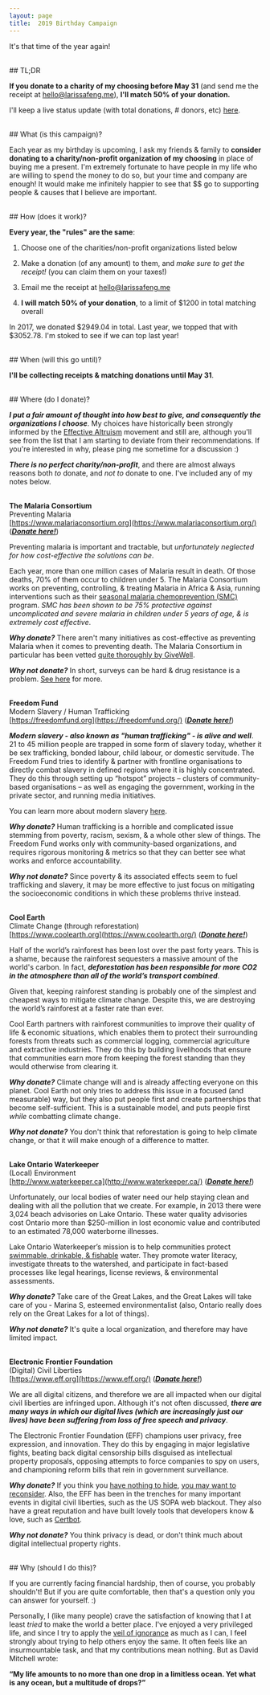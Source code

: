 ```yaml
---
layout: page
title:  2019 Birthday Campaign
---
```


It's that time of the year again!<br>

<br>
## TL;DR

**If you donate to a charity of my choosing before May 31** (and send me the receipt at [hello@larissafeng.me](mailto:hello@larissafeng.me)), **I'll match 50% of your donation.**

I'll keep a live status update (with total donations, # donors, etc) [here](https://larissafeng.me/birthday_campaign_status).

<br>
## What (is this campaign)?

Each year as my birthday is upcoming, I ask my friends & family to **consider donating to a charity/non-profit organization of my choosing** in place of buying me a present. I'm extremely fortunate to have people in my life who are willing to spend the money to do so, but your time and company are enough! It would make me infinitely happier to see that $$ go to supporting people & causes that I believe are important.

<br>
## How (does it work)?

**Every year, the "rules" are the same**:

1) Choose one of the charities/non-profit organizations listed below

2) Make a donation (of any amount) to them, and _make sure to get the receipt!_ (you can claim them on your taxes!)

3) Email me the receipt at [hello@larissafeng.me](mailto:hello@larissafeng.me)

4) **I will match 50% of your donation**, to a limit of $1200 in total matching overall

In 2017, we donated $2949.04 in total. Last year, we topped that with $3052.78. I'm stoked to see if we can top last year!

<br>
## When (will this go until)?


**I'll be collecting receipts & matching donations until May 31**.

<br>
## Where (do I donate)?

_**I put a fair amount of thought into how best to give, and consequently the organizations I choose**_. My choices have historically been strongly informed by the [Effective Altruism](https://en.wikipedia.org/wiki/Effective_altruism) movement and still are, although you'll see from the list that I am starting to deviate from their recommendations. If you're interested in why, please ping me sometime for a discussion :)

_**There is no perfect charity/non-profit**_, and there are almost always reasons both _to_ donate, and _not to_ donate to one. I've included any of my notes below.

<br>**The Malaria Consortium**
<br>Preventing Malaria
<br>[https://www.malariaconsortium.org](https://www.malariaconsortium.org/) (_**[Donate here!](https://www.givewell.org/charities/malaria-consortium)**_)

Preventing malaria is important and tractable, but *unfortunately neglected for how cost-effective the solutions can be*.

Each year, more than one million cases of Malaria result in death. Of those deaths, 70% of them occur to children under 5. The Malaria Consortium works on preventing, controlling, & treating Malaria in Africa & Asia, running interventions such as their [seasonal malaria chemoprevention (SMC)](https://www.who.int/malaria/areas/preventive_therapies/children/en/) program. _SMC has been shown to be 75% protective against uncomplicated and severe malaria in children under 5 years of age, & is extremely cost effective_.

_**Why donate?**_ There aren't many initiatives as cost-effective as preventing Malaria when it comes to preventing death. The Malaria Consortium in particular has been vetted [quite thoroughly by GiveWell](https://www.givewell.org/charities/malaria-consortium).

_**Why not donate?**_ In short, surveys can be hard & drug resistance is a problem. [See here](https://thingofthings.wordpress.com/2019/01/04/givewell-top-charities-explained-malaria-consortium/) for more.

<br>**Freedom Fund** 
<br>Modern Slavery / Human Trafficking
<br>[https://freedomfund.org](https://freedomfund.org/) (_**[Donate here!](https://freedomfund.org/take-action/)**_)

_**Modern slavery - also known as "human trafficking" - is alive and well**_. 21 to 45 million people are trapped in some form of slavery today, whether it be sex trafficking, bonded labour, child labour, or domestic servitude. The Freedom Fund tries to identify & partner with frontline organisations to directly combat slavery in defined regions where it is highly concentrated. They do this through setting up “hotspot” projects – clusters of community-based organisations – as well as engaging the government, working in the private sector, and running media initiatives. 

You can learn more about modern slavery [here](https://www.endslaverynow.org/learn/slavery-today).

_**Why donate?**_ Human trafficking is a horrible and complicated issue stemming from poverty, racism, sexism, & a whole other slew of things. The Freedom Fund works only with community-based organizations, and requires rigorous monitoring & metrics so that they can better see what works and enforce accountability.

_**Why not donate?**_ Since poverty & its associated effects seem to fuel trafficking and slavery, it may be more effective to just focus on mitigating the socioeconomic conditions in which these problems thrive instead.

<br>**Cool Earth**
<br>Climate Change (through reforestation)
<br>[https://www.coolearth.org](https://www.coolearth.org/) (_**[Donate here!](https://www.coolearth.org/get-involved/donate-cool-earth/)**_)

Half of the world’s rainforest has been lost over the past forty years. This is a shame, because the rainforest sequesters a massive amount of the world's carbon. In fact, _**deforestation has been responsible for more CO2 in the atmosphere than all of the world’s transport combined**_.

Given that, keeping rainforest standing is probably one of the simplest and cheapest ways to mitigate climate change. Despite this, we are destroying the world’s rainforest at a faster rate than ever.

Cool Earth partners with rainforest communities to improve their quality of life & economic situations, which enables them to protect their surrounding forests from threats such as commercial logging, commercial agriculture and extractive industries. They do this by building livelihoods that ensure that communities earn more from keeping the forest standing than they would otherwise from clearing it.

_**Why donate?**_ Climate change will and is already affecting everyone on this planet. Cool Earth not only tries to address this issue in a focused (and measurable) way, but they also put people first and create partnerships that become self-sufficient. This is a sustainable model, and puts people first _while_ combatting climate change.

_**Why not donate?**_ You don't think that reforestation is going to help climate change, or that it will make enough of a difference to matter.

<br>**Lake Ontario Waterkeeper**
<br>(Local) Environment
<br>[http://www.waterkeeper.ca](http://www.waterkeeper.ca/) (_**[Donate here!](http://www.waterkeeper.ca/donate)**_)

Unfortunately, our local bodies of water need our help staying clean and dealing with all the pollution that we create. For example, in 2013 there were 3,024 beach advisories on Lake Ontario. These water quality advisories cost Ontario more than $250-million in lost economic value and contributed to an estimated 78,000 waterborne illnesses.

Lake Ontario Waterkeeper’s mission is to help communities protect [swimmable, drinkable, & fishable](https://www.swimdrinkfish.ca/our-vision) water. They promote water literacy, investigate threats to the watershed, and participate in fact-based processes like legal hearings, license reviews, & environmental assessments. 

_**Why donate?**_ Take care of the Great Lakes, and the Great Lakes will take care of you - Marina S, esteemed environmentalist (also, Ontario really does rely on the Great Lakes for a lot of things).

_**Why not donate?**_ It's quite a local organization, and therefore may have limited impact. 

<br>**Electronic Frontier Foundation**
<br>(Digital) Civil Liberties
<br>[https://www.eff.org](https://www.eff.org/) (_**[Donate here!](https://supporters.eff.org/donate/join-4)**_)

We are all digital citizens, and therefore we are all impacted when our digital civil liberties are infringed upon. Although it's not often discussed, _**there are many ways in which our digital lives (which are increasingly just our lives) have been suffering from loss of free speech and privacy**_.

The Electronic Frontier Foundation (EFF) champions user privacy, free expression, and innovation. They do this by engaging in major legislative fights, beating back digital censorship bills disguised as intellectual property proposals, opposing attempts to force companies to spy on users, and championing reform bills that rein in government surveillance.

_**Why donate?**_ If you think you [have nothing to hide](https://en.wikipedia.org/wiki/Nothing_to_hide_argument), [you may want to reconsider](https://vimeo.com/nothingtohide). Also, the EFF has been in the trenches for many important events in digital civil liberties, such as the US SOPA web blackout. They also have a great reputation and have built lovely tools that developers know & love, such as [Certbot](https://certbot.eff.org/).

_**Why not donate?**_ You think privacy is dead, or don't think much about digital intellectual property rights.


<br>
## Why (should I do this)?

If you are currently facing financial hardship, then of course, you probably shouldn't! But if you are quite comfortable, then that's a question only you can answer for yourself. :)

Personally, I (like many people) crave the satisfaction of knowing that I at least _tried_ to make the world a better place. I've enjoyed a very privileged life, and since I try to apply the [veil of ignorance](https://en.wikipedia.org/wiki/Veil_of_ignorance) as much as I can, I feel strongly about trying to help others enjoy the same. It often feels like an insurmountable task, and that my contributions mean nothing. But as David Mitchell wrote:

**“My life amounts to no more than one drop in a limitless ocean. Yet what is any ocean, but a multitude of drops?”**

<br>
